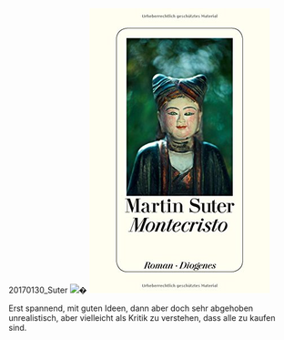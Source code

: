 



20170130\_Suter
![](../_bilder/serve20170130_suter0?url=https%3A%2F%2F20170130_suter0s-na.ssl-20170130_suter0s-amazon.com%2F20170130_suter0s%2FI%2F41p%252BnsiBETL.jpg&sp=dac196d8c961fda355734492f9b9c37f)� ![](../_bilder/20170130_suter0.png)  

  

Erst spannend, mit guten Ideen, dann aber doch sehr abgehoben unrealistisch, aber vielleicht als Kritik zu verstehen, dass alle zu kaufen sind.  
 